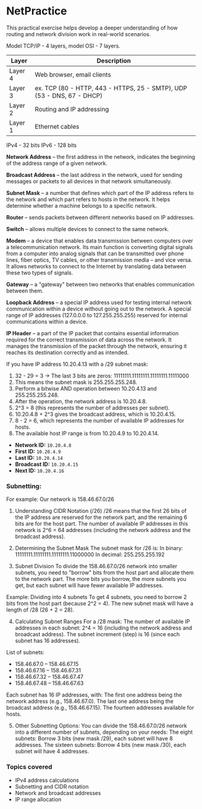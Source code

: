 # NetPractice

This practical exercise helps develop a deeper understanding of how routing and network division work in real-world scenarios.

Model TCP/IP - 4 layers, model OSI - 7 layers.

| Layer    | Description                                  |
|----------|----------------------------------------------|
| Layer 4  | Web browser, email clients                  |
| Layer 3  | ex. TCP (80 - HTTP, 443 - HTTPS, 25 - SMTP), UDP (53 - DNS, 67 - DHCP) |
| Layer 2  | Routing and IP addressing                   |
| Layer 1  | Ethernet cables                             |

IPv4 - 32 bits
IPv6 - 128 bits

**Network Address** – the first address in the network, indicates the beginning of the address range of a given network.

**Broadcast Address** – the last address in the network, used for sending messages or packets to all devices in that network simultaneously.

**Subnet Mask** – a number that defines which part of the IP address refers to the network and which part refers to hosts in the network. It helps determine whether a machine belongs to a specific network.

**Router** – sends packets between different networks based on IP addresses.

**Switch** – allows multiple devices to connect to the same network.

**Modem** – a device that enables data transmission between computers over a telecommunication network. Its main function is converting digital signals from a computer into analog signals that can be transmitted over phone lines, fiber optics, TV cables, or other transmission media – and vice versa. It allows networks to connect to the Internet by translating data between these two types of signals.

**Gateway** – a "gateway" between two networks that enables communication between them.

**Loopback Address** – a special IP address used for testing internal network communication within a device without going out to the network. A special range of IP addresses (127.0.0.0 to 127.255.255.255) reserved for internal communications within a device.

**IP Header** – a part of the IP packet that contains essential information required for the correct transmission of data across the network. It manages the transmission of the packet through the network, ensuring it reaches its destination correctly and as intended.

If you have IP address 10.20.4.13 with a /29 subnet mask:

1. 32 - 29 = 3 → The last 3 bits are zeros: 11111111.11111111.11111111.11111000
2. This means the subnet mask is 255.255.255.248.
3. Perform a bitwise AND operation between 10.20.4.13 and 255.255.255.248.
4. After the operation, the network address is 10.20.4.8.
5. 2^3 = 8 (this represents the number of addresses per subnet).
6. 10.20.4.8 + 2^3 gives the broadcast address, which is 10.20.4.15.
7. 8 - 2 = 6, which represents the number of available IP addresses for hosts.
8. The available host IP range is from 10.20.4.9 to 10.20.4.14.

- **Network ID:** `10.20.4.8`
- **First ID:** `10.20.4.9`
- **Last ID:** `10.20.4.14`
- **Broadcast ID:** `10.20.4.15`
- **Next ID:** `10.20.4.16`

### Subnetting:
For example: Our network is 158.46.67.0/26

1. Understanding CIDR Notation (/26)
/26 means that the first 26 bits of the IP address are reserved for the network part, and the remaining 6 bits are for the host part.
The number of available IP addresses in this network is 2^6 = 64 addresses (including the network address and the broadcast address).

2. Determining the Subnet Mask
The subnet mask for /26 is:
In binary: 11111111.11111111.11111111.11000000
In decimal: 255.255.255.192

3. Subnet Division
To divide the 158.46.67.0/26 network into smaller subnets, you need to "borrow" bits from the host part and allocate them to the network part. The more bits you borrow, the more subnets you get, but each subnet will have fewer available IP addresses.

Example: Dividing into 4 subnets
To get 4 subnets, you need to borrow 2 bits from the host part (because 2^2 = 4).
The new subnet mask will have a length of /28 (26 + 2 = 28).

4. Calculating Subnet Ranges
For a /28 mask:
The number of available IP addresses in each subnet: 2^4 = 16 (including the network address and broadcast address).
The subnet increment (step) is 16 (since each subnet has 16 addresses).

List of subnets:
* 158.46.67.0 – 158.46.67.15
* 158.46.67.16 – 158.46.67.31
* 158.46.67.32 – 158.46.67.47
* 158.46.67.48 – 158.46.67.63

Each subnet has 16 IP addresses, with:
The first one address being the network address (e.g., 158.46.67.0).
The last one address being the broadcast address (e.g., 158.46.67.15).
The fourteen addresses available for hosts.

5. Other Subnetting Options:
You can divide the 158.46.67.0/26 network into a different number of subnets, depending on your needs:
The eight subnets: Borrow 3 bits (new mask /29), each subnet will have 8 addresses.
The sixteen subnets: Borrow 4 bits (new mask /30), each subnet will have 4 addresses.

### Topics covered
- IPv4 address calculations
- Subnetting and CIDR notation
- Network and broadcast addresses
- IP range allocation
